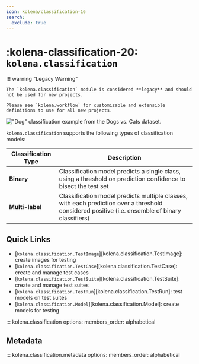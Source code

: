 ```yaml
---
icon: kolena/classification-16
search:
  exclude: true
---
```


# :kolena-classification-20: `kolena.classification`

!!! warning "Legacy Warning"

    The `kolena.classification` module is considered **legacy** and should not be used for new projects.

    Please see `kolena.workflow` for customizable and extensible definitions to use for all new projects.

!["Dog" classification example from the Dogs vs. Cats dataset.](../../../assets/images/classification-dog.jpg)

`kolena.classification` supports the following types of classification models:

| Classification Type | Description                                                                                                                                     |
| ------------------- | ----------------------------------------------------------------------------------------------------------------------------------------------- |
| **Binary**          | Classification model predicts a single class, using a threshold on prediction confidence to bisect the test set                                 |
| **Multi-label**     | Classification model predicts multiple classes, with each prediction over a threshold considered positive (i.e. ensemble of binary classifiers) |

## Quick Links

- [`kolena.classification.TestImage`][kolena.classification.TestImage]: create images for testing
- [`kolena.classification.TestCase`][kolena.classification.TestCase]: create and manage test cases
- [`kolena.classification.TestSuite`][kolena.classification.TestSuite]: create and manage test suites
- [`kolena.classification.TestRun`][kolena.classification.TestRun]: test models on test suites
- [`kolena.classification.Model`][kolena.classification.Model]: create models for testing

::: kolena.classification
    options:
      members_order: alphabetical

## Metadata

::: kolena.classification.metadata
    options:
      members_order: alphabetical
